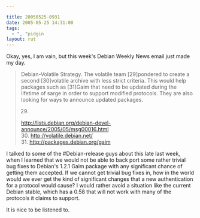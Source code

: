 ```yaml
---

title: 20050525-0931
date: 2005-05-25 14:31:00
tags:
  - ", "pidgin
layout: rut
---
```


<p>Okay, yes, I am vain, but this week's Debian Weekly News email
just made my day.</p>

<blockquote>Debian-Volatile Strategy. The volatile team
[29]pondered to create a second [30]volatile archive with less
strict criteria. This would help packages such as [31]Gaim that
need to be updated during the lifetime of sarge in order to support
modified protocols. They are also looking for ways to announce
updated packages. <br  />

29.
http://lists.debian.org/debian-devel-announce/2005/05/msg00016.html
<br  /> 30. http://volatile.debian.net/ <br  />
31. http://packages.debian.org/gaim </blockquote>

<p>I talked to some of the #Debian-release guys about this late
last week, when I learned that we would not be able to back port
some rather trivial bug fixes to Debian's 1.2.1 Gaim package with
any significant chance of getting them accepted.  If we cannot get
trivial bug fixes in, how in the world would we ever get the kind
of significant changes that a new authentication for a protocol
would cause?  I would rather avoid a situation like the current
Debian stable, which has a 0.58 that will not work with many of
the protocols it claims to support.</p>

<p>It is nice to be listened to.</p>

